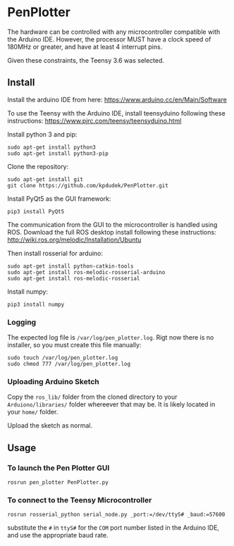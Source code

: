 # PenPlotter
The hardware can be controlled with any microcontroller compatible with the Arduino IDE. However, the processor MUST have a clock speed of 180MHz or greater, and have at least 4 interrupt pins.

Given these constraints, the Teensy 3.6 was selected.

## Install
Install the arduino IDE from here: https://www.arduino.cc/en/Main/Software

To use the Teensy with the Arduino IDE, install teensyduino following these instructions: https://www.pjrc.com/teensy/teensyduino.html

Install python 3 and pip:
```
sudo apt-get install python3
sudo apt-get install python3-pip
```

Clone the repository:
```
sudo apt-get install git
git clone https://github.com/kpdudek/PenPlotter.git
```

Install PyQt5 as the GUI framework:
```
pip3 install PyQt5 
```

The communication from the GUI to the microcontroller is handled using ROS. Download the full ROS desktop install following these instructions: http://wiki.ros.org/melodic/Installation/Ubuntu

Then install rosserial for arduino:
```
sudo apt-get install python-catkin-tools
sudo apt-get install ros-melodic-rosserial-arduino
sudo apt-get install ros-melodic-rosserial
```

Install numpy:
```
pip3 install numpy
```

### Logging
The expected log file is `/var/log/pen_plotter.log`. Rigt now there is no installer, so you must create this file manually:
```
sudo touch /var/log/pen_plotter.log
sudo chmod 777 /var/log/pen_plotter.log
```

### Uploading Arduino Sketch
Copy the `ros_lib/` folder from the cloned directory to your `Arduiono/libraries/` folder whereever that may be. It is likely located in your `home/` folder.

Upload the sketch as normal.


## Usage
### To launch the Pen Plotter GUI
```
rosrun pen_plotter PenPlotter.py
```

### To connect to the Teensy Microcontroller
```
rosrun rosserial_python serial_node.py _port:=/dev/ttyS# _baud:=57600
```
substitute the `#` in `ttyS#` for the `COM` port number listed in the Arduino IDE, and use the appropriate baud rate.
